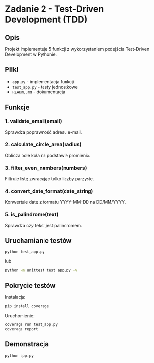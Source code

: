 # Zadanie 2 - Test-Driven Development (TDD)

## Opis
Projekt implementuje 5 funkcji z wykorzystaniem podejścia Test-Driven Development w Pythonie.

## Pliki
- `app.py` - implementacja funkcji
- `test_app.py` - testy jednostkowe
- `README.md` - dokumentacja

## Funkcje

### 1. validate_email(email)
Sprawdza poprawność adresu e-mail.

### 2. calculate_circle_area(radius)
Oblicza pole koła na podstawie promienia.

### 3. filter_even_numbers(numbers)
Filtruje listę zwracając tylko liczby parzyste.

### 4. convert_date_format(date_string)
Konwertuje datę z formatu YYYY-MM-DD na DD/MM/YYYY.

### 5. is_palindrome(text)
Sprawdza czy tekst jest palindromem.

## Uruchamianie testów

```bash
python test_app.py
```

lub

```bash
python -m unittest test_app.py -v
```

## Pokrycie testów

Instalacja:
```bash
pip install coverage
```

Uruchomienie:
```bash
coverage run test_app.py
coverage report
```

## Demonstracja
```bash
python app.py
```